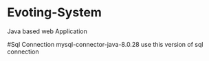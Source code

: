 # Evoting-System
Java based web Application

#Sql Connection
mysql-connector-java-8.0.28 use this version of sql connection

